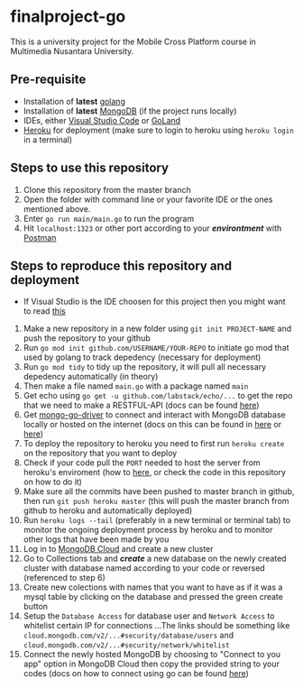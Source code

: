 # finalproject-go

This is a university project for the Mobile Cross Platform course in Multimedia Nusantara University.


## Pre-requisite
+ Installation of **latest** [golang](https://golang.org/)
+ Installation of **latest** [MongoDB](https://www.mongodb.com/) (if the project runs locally)
+ IDEs, either [Visual Studio Code](https://code.visualstudio.com/) or [GoLand](https://www.jetbrains.com/go/)
+ [Heroku](https://devcenter.heroku.com/articles/heroku-cli) for deployment (make sure to login to heroku using `heroku login` in a terminal)

## Steps to use this repository
1. Clone this repository from the master branch
2. Open the folder with command line or your favorite IDE or the ones mentioned above.
3. Enter `go run main/main.go` to run the program
4. Hit `localhost:1323` or other port according to your ***environtment*** with [Postman](https://www.getpostman.com/)

## Steps to reproduce this repository and deployment
+ If Visual Studio is the IDE choosen for this project then you might want to read [this](https://rominirani.com/setup-go-development-environment-with-visual-studio-code-7ea5d643a51a)
1. Make a new repository in a new folder using `git init PROJECT-NAME` and push the repository to your github
2. Run `go mod init github.com/USERNAME/YOUR-REPO` to initiate go mod that used by golang to track depedency (necessary for deployment)
3. Run `go mod tidy` to tidy up the repository, it will pull all necessary depedency automatically (in theory)
4. Then make a file named `main.go` with a package named `main`
5. Get echo using `go get -u github.com/labstack/echo/...` to get the repo that we need to make a RESTFUL-API (docs can be found [here](https://echo.labstack.com/guide))
6. Get [mongo-go-driver](https://github.com/mongodb/mongo-go-driver) to connect and interact with MongoDB database locally or hosted on the internet (docs on this can be found in [here](https://godoc.org/go.mongodb.org/mongo-driver/mongo) or [here](https://docs.mongodb.com/ecosystem/drivers/go/))
7. To deploy the repository to heroku you need to first run `heroku create` on the repository that you want to deploy
8. Check if your code pull the `PORT` needed to host the server from heroku's enviroment (how to [here](https://gobyexample.com/environment-variables), or check the code in this repository on how to do it)
8. Make sure all the commits have been pushed to master branch in github, then run `git push heroku master` (this will push the master branch from github to heroku and automatically deployed)
9. Run `heroku logs --tail` (preferably in a new terminal or terminal tab) to monitor the ongoing deployment process by heroku and to monitor other logs that have been made by you
10. Log in to [MongoDB Cloud](https://cloud.mongodb.com/) and create a new cluster
11. Go to Collections tab and ***create*** a new database on the newly created cluster with database named according to your code or reversed (referenced to step 6)
12. Create new colections with names that you want to have as if it was a mysql table by clicking on the database and pressed the green create button
13. Setup the `Database Access` for database user and `Network Access` to whitelist certain IP for connections
...The links should be something like `cloud.mongodb.com/v2/...#security/database/users` and `cloud.mongodb.com/v2/...#security/network/whitelist`
14. Connect the newly hosted MongoDB by choosing to "Connect to you app" option in MongoDB Cloud then copy the provided string to your codes (docs on how to connect using go can be found [here](https://docs.atlas.mongodb.com/driver-connection/))
